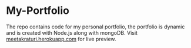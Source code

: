 # My-Portfolio
The repo contains code for my personal portfolio, the portfolio is dynamic and is created with Node.js along with mongoDB.
Visit [meetakraturi.herokuapp.com](http://meetakraturi.herokuapp.com) for live preview.
